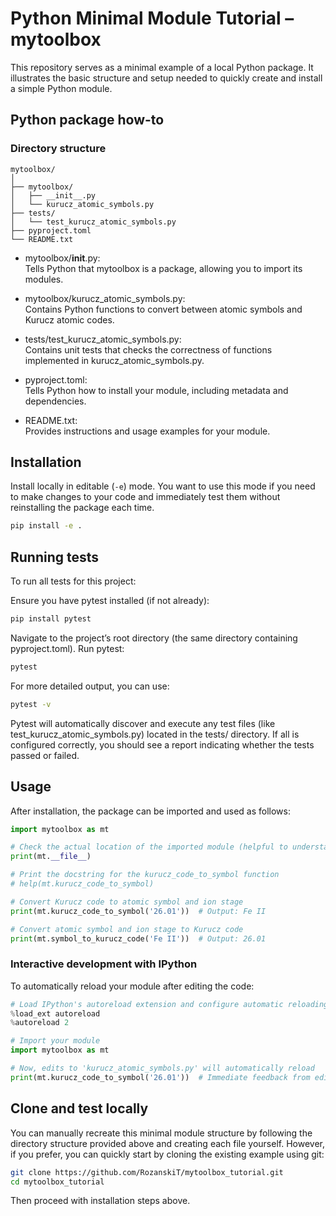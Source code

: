 # Python Minimal Module Tutorial – mytoolbox

This repository serves as a minimal example of a local Python package. It illustrates the basic structure and setup needed to quickly create and install a simple Python module.

## Python package how-to

### Directory structure

```plaintext
mytoolbox/
│
├── mytoolbox/
│   ├── __init__.py
│   └── kurucz_atomic_symbols.py
├── tests/
│   └── test_kurucz_atomic_symbols.py
├── pyproject.toml
└── README.txt
```

- mytoolbox/__init__.py:  
  Tells Python that mytoolbox is a package, allowing you to import its modules.

- mytoolbox/kurucz_atomic_symbols.py:  
  Contains Python functions to convert between atomic symbols and Kurucz atomic codes.

- tests/test_kurucz_atomic_symbols.py:  
  Contains unit tests that checks the correctness of functions implemented in kurucz_atomic_symbols.py.

- pyproject.toml:  
  Tells Python how to install your module, including metadata and dependencies.

- README.txt:  
  Provides instructions and usage examples for your module.

## Installation

Install locally in editable (`-e`) mode. You want to use this mode if you need to make changes to your code and immediately test them without reinstalling the package each time.
```bash
pip install -e .
```

## Running tests

To run all tests for this project:

Ensure you have pytest installed (if not already): 
```bash 
pip install pytest 
```

Navigate to the project’s root directory (the same directory containing pyproject.toml).
Run pytest: 
```bash 
pytest
``` 

For more detailed output, you can use: 
```bash
pytest -v
```

Pytest will automatically discover and execute any test files (like test_kurucz_atomic_symbols.py) located in the tests/ directory. If all is configured correctly, you should see a report indicating whether the tests passed or failed.

## Usage

After installation, the package can be imported and used as follows:
```python
import mytoolbox as mt

# Check the actual location of the imported module (helpful to understand effect of pip install -e)
print(mt.__file__)

# Print the docstring for the kurucz_code_to_symbol function
# help(mt.kurucz_code_to_symbol)

# Convert Kurucz code to atomic symbol and ion stage
print(mt.kurucz_code_to_symbol('26.01'))  # Output: Fe II

# Convert atomic symbol and ion stage to Kurucz code
print(mt.symbol_to_kurucz_code('Fe II'))  # Output: 26.01
```

### Interactive development with IPython

To automatically reload your module after editing the code:

```python
# Load IPython's autoreload extension and configure automatic reloading
%load_ext autoreload
%autoreload 2

# Import your module
import mytoolbox as mt

# Now, edits to 'kurucz_atomic_symbols.py' will automatically reload
print(mt.kurucz_code_to_symbol('26.01'))  # Immediate feedback from edits
```

## Clone and test locally

You can manually recreate this minimal module structure by following the directory structure provided above and creating each file yourself. However, if you prefer, you can quickly start by cloning the existing example using git:

```bash
git clone https://github.com/RozanskiT/mytoolbox_tutorial.git
cd mytoolbox_tutorial
```
Then proceed with installation steps above.